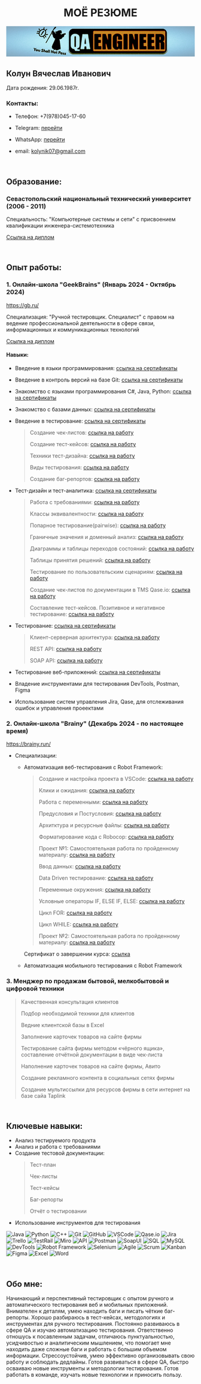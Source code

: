 # <center> МОЁ РЕЗЮМЕ </center>

![Header](https://github.com/ViacheslavGonsales/viacheslavgonsales/blob/master/assets/resume_bunner.png)

## Колун Вячеслав Иванович

Дата рождения: 29.06.1987г.

### Контакты:
* Телефон: +7(978)045-17-60
* Telegram:   [перейти](https://t.me/ViachesLOVE69) 
* WhatsApp:   [перейти](http://wa.me/79780451760)

* email: kolynik07@gmail.com
<br>

## Образование:
### Севастопольский национальный технический университет (2006 - 2011) 
   
   Специальность: "Компьютерные системы и сети" с присвоением квалификации инженера-системотехника
   
   [Ссылка на диплом](https://drive.google.com/drive/folders/16CJYFUHMl4fpQxXCqjZR0rEOs7n8eZFJ?usp=sharing)
   
<br>

## Опыт работы:
### 1. Онлайн-школа "GeekBrains" (Январь 2024 - Октябрь 2024)

   <https://gb.ru/>

   Специализация: "Ручной тестировщик. Специалист" с правом на ведение профессиональной деятельности в сфере связи, информационных и коммуникационных технологий

   [Ссылка на диплом](https://drive.google.com/drive/folders/1BragvIjBEe71LA6cba8SzV17jmLeVMHZ?usp=sharing) 
   
#### Навыки:   
* Введение в языки программирования: [ссылка на сертификаты](https://drive.google.com/drive/folders/1cuc7nD5zfcBI3HkHTy0WZ_bjMrGxrTeZ?usp=sharing)
* Введение в контроль версий на базе Git: [ссылка на сертификаты](https://drive.google.com/drive/folders/1RT0tt4aWBOqmTSlmO0jMBfO0IWPu1LuM?usp=sharing)
* Знакомство с языками программирования С#, Java, Python: [ссылка на сертификаты](https://drive.google.com/drive/folders/1pugG6Z2Z7WMONsy68YlBRh9pNPSGAwqK?usp=sharing)
* Знакомство с базами данных: [ссылка на сертификаты](https://drive.google.com/drive/folders/1-VDXh_jnjdarGzdEtnx0nRgXwYetddBz?usp=sharing) 
* Введение в тестирование: [ссылка на сертификаты](https://drive.google.com/drive/folders/1rR5qaiBUiMmYv6f1K6kimnXH10e4TAml?usp=sharing)
  
   > Создание чек-листов: [ссылка на работу](https://docs.google.com/spreadsheets/d/1jNm1qzXq3l6b0-Keosz7S25tCSAOfrpw/edit?usp=sharing&ouid=106035096334246694534&rtpof=true&sd=true)
  > 
  >  Создание тест-кейсов: [ссылка на работу](https://docs.google.com/spreadsheets/d/1O2e9NAg8Ed6uK8zKrAzBMtc2bvq8_XIM/edit?usp=sharing&ouid=106035096334246694534&rtpof=true&sd=true)
  > 
  > Техники тест-дизайна: [ссылка на работу](https://docs.google.com/spreadsheets/d/1TD_Y3xnp4wyEgooRgc081ul26pXLs4Zz/edit?usp=sharing&ouid=106035096334246694534&rtpof=true&sd=true)
  > 
  > Виды тестирования: [ссылка на работу](https://docs.google.com/spreadsheets/d/1lxfNvgJbtmcvnqvU0aWTgQjltAh8koW-/edit?usp=sharing&ouid=106035096334246694534&rtpof=true&sd=true)
  > 
  > Создание баг-репортов: [ссылка на работу](https://docs.google.com/spreadsheets/d/1hQBb-5Cex39UvENbIDrDQzGif6ZsuQ_Z/edit?usp=sharing&ouid=106035096334246694534&rtpof=true&sd=true)
* Тест-дизайн и тест-аналитика: [ссылка на сертификаты](https://drive.google.com/drive/folders/1Eid5Abt3-Cxcm-Xu67TcI-WLLCphOYw0?usp=sharing)

  > Работа с требованиями: [ссылка на работу](https://drive.google.com/drive/folders/14w4-2zc8a34AWOdBHewMS4V3bnt0Ys14?usp=sharing)
  >
  > Классы эквивалентности: [ссылка на работу](https://docs.google.com/spreadsheets/d/1FEL8A1yI8Ankx-3ZctVj7BAWsNuKpZmy/edit?usp=sharing&ouid=106035096334246694534&rtpof=true&sd=true)
  >
  > Попарное тестирование(pairwise): [ссылка на работу](https://docs.google.com/spreadsheets/d/1IaR_MzOY0w_q_vwuwZUv5rQlbgCyNEylmONN4GWzBOI/edit?usp=sharing)
  >
  > Граничные значения и доменный анализ: [ссылка на работу](https://docs.google.com/spreadsheets/d/1lRE-prYwbJPS22ubivMV73W5VvC5qxuTMNGohCTUh14/edit?usp=sharing)
  >
  >  Диаграммы и таблицы переходов состояний: [ссылка на работу](https://docs.google.com/spreadsheets/d/1lRE-prYwbJPS22ubivMV73W5VvC5qxuTMNGohCTUh14/edit?usp=sharing)
  >
  > Таблицы принятия решений: [ссылка на работу](https://docs.google.com/spreadsheets/d/1yoOEAko1p-rVAX-HhL-X6nctCYvvy4d3/edit?usp=sharing&ouid=106035096334246694534&rtpof=true&sd=true)
  >
  > Тестирование по пользовательским сценариям: [ссылка на работу](https://docs.google.com/spreadsheets/d/18Y8SceAolpNqr-gcm9Sm1WiDSNAbtt_-x3RlKbThrgQ/edit?usp=sharing)
  >
  > Создание чек-листов по документации в TMS Qase.io: [ссылка на работу](https://drive.google.com/drive/folders/1GXlQFEmzKHuxEh9todibPtF7gia_-ILe?usp=sharing)
  >
  > Составление тест-кейсов. Позитивное и негативное тестирование: [ссылка на работу](https://drive.google.com/drive/folders/13uje9sqmCnQJQYjYr8UuEq6w0taOK-2C?usp=sharing)   
* Тестирование: [ссылка на сертификаты](https://drive.google.com/drive/folders/1L2YLAVpGELaBiZO246Umm9PTywxsmw9z?usp=sharing)

  > Клиент-серверная архитектура: [ссылка на работу](https://docs.google.com/spreadsheets/d/1KoXfb00I6tP0IVaZ9A6c0UMAp3j1F1tY3K_WxpBHZL0/edit?usp=sharing)
  >
  > REST API: [ссылка на работу](https://drive.google.com/drive/folders/1JIBfBTb7BfjDrZ7mTY4kXBQMUXpZF7vF?usp=sharing)
  >
  >  SOAP API: [ссылка на работу](https://drive.google.com/drive/folders/1jTYUw6crdusWAdP0qvb6VxClf84oX11-?usp=sharing)
* Тестирование веб-приложений: [ссылка на сертификаты](https://drive.google.com/file/d/1cxSSvyOpoVBwsdtX0-YiN_AKutvzlJ0n/view?usp=sharing)

* Владение инструментами для тестирования DevTools, Postman, Figma
* Использование систем управления Jira, Qase, для отслеживания ошибок и управления проеектами

### 2. Онлайн-школа "Brainy" (Декабрь 2024 - по настоящее время)

<https://brainy.run/>
* Cпециализации:
  - Автоматизация веб-тестирования с Robot Framework:
    > Создание и настройка проекта в VSCode: [ссылка на работу](https://drive.google.com/drive/folders/1kxWos86_dbiD-sqdu9Ej0YqPUgd2APp4?usp=sharing)
    >
    > Клики и ожидания: [ссылка на работу](https://drive.google.com/drive/folders/13qKfv4zt668zH0_nmzfNuqqJOYJgf5Lo?usp=sharing)
    >
    > Работа с переменными: [ссылка на работу](https://drive.google.com/drive/folders/13qKfv4zt668zH0_nmzfNuqqJOYJgf5Lo?usp=sharing)
    >
    > Предусловия и Постусловия: [ссылка на работу](https://drive.google.com/drive/folders/1gdBA0IhPTRdi3c1I9CYRZKn9f-6mV2Q4?usp=sharing)
    >
    > Архитктура и ресурсные файлы: [ссылка на работу](https://drive.google.com/drive/folders/1B1lA5i5LlyBSqJdt-_TvqpjvQA3Mwpeu?usp=sharing)
    >
    > Форматирование кода с Robocop: [ссылка на работу](https://drive.google.com/drive/folders/184k5ukFq6KrI_yVQRVZJhYph4Jd_J8xB?usp=sharing)
    >
    > Проект №1: Самостоятельная работа по пройденному материалу: [ссылка на работу](https://drive.google.com/drive/folders/1B5i6-MwHUgz6Y3Jx0IMuj7g3OONPZg-h?usp=sharing)
    >
    > Ввод данных: [ссылка на работу](https://drive.google.com/drive/folders/1kIx5qPUxTJi4KVu5_B0_eTtrsaoGpe6Z?usp=sharing)
    >
    > Data Driven тестирование: [ссылка на работу](https://drive.google.com/drive/folders/1m9oatuhnANAhKrmolmnzkcOjMLKdUSWN?usp=sharing)
    >
    > Переменные окружения: [ссылка на работу](https://drive.google.com/drive/folders/1QYigaW2Vb9Yy06TBjTRYa_xn3FdBsXMG?usp=sharing)
    >
    > Условные операторы IF, ELSE IF, ELSE: [ссылка на работу](https://drive.google.com/drive/folders/1YIsAzOD6GQ_vQIfOCvUAIr1T9QAg-3S4?usp=sharing)
    > 
    > Цикл FOR: [ссылка на работу](https://drive.google.com/drive/folders/1eqXv6SZ5MitBpsiS9grbkNimBn4y4gMU?usp=sharing)
    >
    > Цикл WHILE: [ссылка на работу](https://drive.google.com/drive/folders/1HcHxFrCCliobPPFs2X7P5AZPlVhlgMbE?usp=sharing)
    >
    > Проект №2: Самостоятельная работа по пройденному материалу: [ссылка на работу](https://drive.google.com/drive/folders/1AjWaQjnbUEoMpDa8OmmdP-Ji6mOFKcEt?usp=sharing)
    >
    Сертификат о завершении курса: [ссылка](https://drive.google.com/drive/folders/17RAk5DNxCFP5zs3sfZUPjHmnDQ7CSmNx?usp=sharing)
  
  - Автоматизация мобильного тестирования с Robot Framework
 
### 3. Менджер по продажам бытовой, мелкобытовой и цифровой техники
   > Качественная консультация клиентов
   > 
   > Подбор необходимой техники для клиентов
   > 
   > Ведние клиентской базы в Excel
   >
   > Заполнение карточек товаров на сайте фирмы
   >
   > Тестирование сайта фирмы методом «чёрного ящика», составление отчётной документации в виде чек-листа
   >
   > Наполнение карточек товаров на сайте фирмы, Авито
   > 
   > Создание рекламного контента в социальных сетях фирмы
   >
   > Создание мультиссылки для ресурсов фирмы в сети интернет на базе сайа Taplink
 
<br>

## Ключевые навыки:
* Анализ тестируемого продукта
* Анализ и работа с требованиями
* Создание тестовой документации:
  > Тест-план
  >
  > Чек-листы
  >
  > Тест-кейсы
  >
  > Баг-репорты
  >
  > Отчёт о тестировании
* Использование инструментов для тестирования

![Java](https://img.shields.io/badge/Java-3eade0?style=for-the-badge&logo=Java&logoColor=ecf1f3)
![Python](https://img.shields.io/badge/Python-b2a408?style=for-the-badge&logo=Python&logoColor=ecf1f3)
![C++](https://img.shields.io/badge/C++-090909?style=for-the-badge&logo=C%2b%2b&logoColor=629CC)
![Git](https://img.shields.io/badge/Git-c86a0e?style=for-the-badge&logo=Git&logoColor=f2ece7)
![GitHub](https://img.shields.io/badge/GitHub-07ac1f?style=for-the-badge&logo=GitHub&logoColor=f2ece7)
![VSCode](https://img.shields.io/badge/vscode-0770ac?style=for-the-badge&logo=vscode&logoColor=f2ece7)
![Qase.io](https://img.shields.io/badge/qase-7e139d?style=for-the-badge&logo=qase&logoColor=f2ece7)
![Jira](https://img.shields.io/badge/jira-346ae4?style=for-the-badge&logo=jira&logoColor=f2ece7)
![Trello](https://img.shields.io/badge/Trello-5e87e3?style=for-the-badge&logo=Trello&logoColor=f2ece7)
![TestRail](https://img.shields.io/badge/TestRail-7e91bd?style=for-the-badge&logo=TestRail&logoColor=f2ece7)
![Miro](https://img.shields.io/badge/Miro-c0b508?style=for-the-badge&logo=Miro&logoColor=f2ece7)
![API](https://img.shields.io/badge/API-cc9207?style=for-the-badge&logo=API&logoColor=f2ece7)
![Postman](https://img.shields.io/badge/Postman-bb6807?style=for-the-badge&logo=Postman&logoColor=f2ece7)
![SoapUI](https://img.shields.io/badge/SoapUI-d8cc09?style=for-the-badge&logo=Soapui&logoColor=f2ece7)
![SQL](https://img.shields.io/badge/SQL-09a0d8?style=for-the-badge&logo=SQL&logoColor=f2ece7)
![MySQL](https://img.shields.io/badge/MySQL-046285?style=for-the-badge&logo=MySQL&logoColor=f2ece7)
![DevTools](https://img.shields.io/badge/DevTools-03295d?style=for-the-badge&logo=DevTools&logoColor=f2ece7)
![Robot Framework](https://img.shields.io/badge/RobotFramework-000408?style=for-the-badge&logo=RobotFramework&logoColor=f2ece7)
![Selenium](https://img.shields.io/badge/Selenium-1db00a?style=for-the-badge&logo=Selenium&logoColor=f2ece7)
![Agile](https://img.shields.io/badge/Agile-052e5c?style=for-the-badge&logo=Agile&logoColor=f2ece7)
![Scrum](https://img.shields.io/badge/Scrum-307b91?style=for-the-badge&logo=Scrum&logoColor=f2ece7)
![Kanban](https://img.shields.io/badge/Kanban-3b056e?style=for-the-badge&logo=Kanban&logoColor=f2ece7)
![Figma](https://img.shields.io/badge/Figma-0e164c?style=for-the-badge&logo=Figma&logoColor=f2ece7)
![Excel](https://img.shields.io/badge/Excel-3da614?style=for-the-badge&logo=Excel&logoColor=f2ece7)
![Word](https://img.shields.io/badge/Word-086cc0?style=for-the-badge&logo=Word&logoColor=f2ece7)

<br>

## Обо мне:
Начинающий и перспективный тестировщик с опытом ручного и автоматического тестирования веб и мобильных приложений. Внимателен к деталям, умею находить баги и писать чёткие баг-репорты. Хорошо разбираюсь в тест-кейсах, методологиях и инструментах для ручного тестирования. Постоянно развиваюсь в сфере QA и изучаю автоматизацию тестирования. Ответственно отношусь к посавленным задачам, отличаюсь пунктуальностью, усидчивостью и аналитическим мышлением, что помогает мне находить даже сложные баги и работать с большим объемом информации. Стрессоустойчив, умею эффективно организовывать свою работу и соблюдать дедлайны. Готов развиваться в сфере QA, быстро осваиваю новые инструменты и методологии тестирования. Готов работать в команде, изучать новые технологии и приносить пользу.
